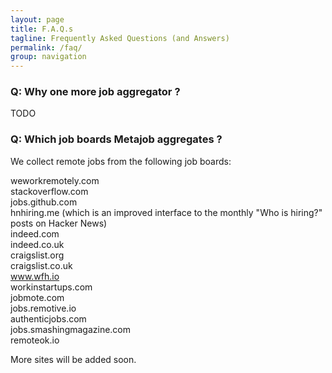 ```yaml
---
layout: page
title: F.A.Q.s
tagline: Frequently Asked Questions (and Answers)
permalink: /faq/
group: navigation
---
```

### Q: Why one more job aggregator ?
TODO


### Q: Which job boards Metajob aggregates ?
We collect remote jobs from the following job boards:

  weworkremotely.com  
  stackoverflow.com  
  jobs.github.com  
  hnhiring.me (which is an improved interface to the monthly "Who is hiring?" posts on Hacker News)  
  indeed.com  
indeed.co.uk  
craigslist.org  
craigslist.co.uk  
www.wfh.io  
workinstartups.com  
jobmote.com  
jobs.remotive.io  
authenticjobs.com  
jobs.smashingmagazine.com  
remoteok.io    

More sites will be added soon.

